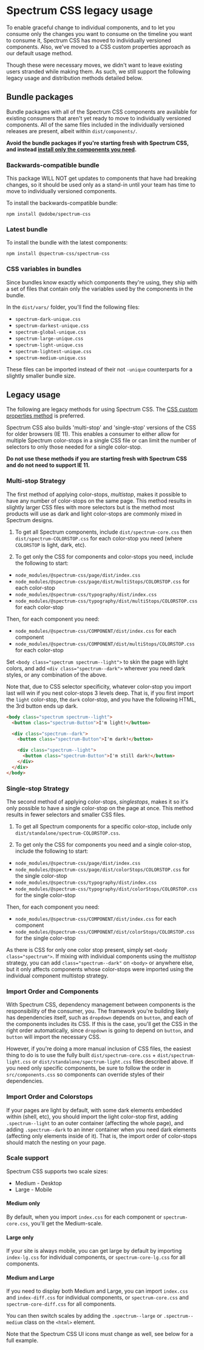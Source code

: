 # Spectrum CSS legacy usage

To enable graceful change to individual components, and to let you consume only the changes you want to consume on the timeline you want to consume it, Spectrum CSS has moved to individually versioned components. Also, we've moved to a CSS custom properties approach as our default usage method.

Though these were necessary moves, we didn't want to leave existing users stranded while making them. As such, we still support the following legacy usage and distribution methods detailed below.

## Bundle packages

Bundle packages with all of the Spectrum CSS components are available for existing consumers that aren't yet ready to move to individually versioned components. All of the same files included in the individually versioned releases are present, albeit within `dist/components/`.

**Avoid the bundle packages if you're starting fresh with Spectrum CSS, and instead [install only the components you need](README.md#using-spectrum-css).**

### Backwards-compatible bundle

This package WILL NOT get updates to components that have had breaking changes, so it should be used only as a stand-in until your team has time to move to individually versioned components.

To install the backwards-compatible bundle:

```
npm install @adobe/spectrum-css
```

### Latest bundle

To install the bundle with the latest components:

```
npm install @spectrum-css/spectrum-css
```

### CSS variables in bundles

Since bundles know exactly which components they're using, they ship with a set of files that contain only the variables used by the components in the bundle.

In the `dist/vars/` folder, you'll find the following files:

* `spectrum-dark-unique.css`
* `spectrum-darkest-unique.css`
* `spectrum-global-unique.css`
* `spectrum-large-unique.css`
* `spectrum-light-unique.css`
* `spectrum-lightest-unique.css`
* `spectrum-medium-unique.css`

These files can be imported instead of their not `-unique` counterparts for a slightly smaller bundle size.

## Legacy usage

The following are legacy methods for using Spectrum CSS. The [CSS custom properties method](README.md#using-spectrum-css) is preferred.

Spectrum CSS also builds 'multi-stop' and 'single-stop' versions of the CSS for older browsers (IE 11). This enables a consumer to either allow for multiple Spectrum color-stops in a single CSS file or can limit the number of selectors to only those needed for a single color-stop.

**Do not use these methods if you are starting fresh with Spectrum CSS and do not need to support IE 11.**

### Multi-stop Strategy

The first method of applying color-stops, *multistop*, makes it possible to have any number of color-stops on the same page. This method results in slightly larger CSS files with more selectors but is the method most products will use as dark and light color-stops are commonly mixed in Spectrum designs.

1. To get all Spectrum components, include `dist/spectrum-core.css` then `dist/spectrum-COLORSTOP.css` for each color-stop you need (where `COLORSTOP` is light, dark, etc).

2. To get only the CSS for components and color-stops you need, include the following to start:

* `node_modules/@spectrum-css/page/dist/index.css`
* `node_modules/@spectrum-css/page/dist/multiStops/COLORSTOP.css` for each color-stop
* `node_modules/@spectrum-css/typography/dist/index.css`
* `node_modules/@spectrum-css/typography/dist/multiStops/COLORSTOP.css` for each color-stop

Then, for each component you need:

* `node_modules/@spectrum-css/COMPONENT/dist/index.css` for each component
* `node_modules/@spectrum-css/COMPONENT/dist/multiStops/COLORSTOP.css` for each color-stop

Set `<body class="spectrum spectrum--light">` to skin the page with light colors, and add `<div class="spectrum--dark">` wherever you need dark styles, or any combination of the above.

Note that, due to CSS selector specificity, whatever color-stop you import last will win if you nest color-stops 3 levels deep. That is, if you first import the `light` color-stop, the `dark` color-stop, and you have the following HTML, the 3rd button ends up dark.

```html
<body class="spectrum spectrum--light">
  <button class="spectrum-Button">I'm light!</button>

  <div class="spectrum--dark">
    <button class="spectrum-Button">I'm dark!</button>

    <div class="spectrum--light">
      <button class="spectrum-Button">I'm still dark!</button>
    </div>
  </div>
</body>
```

### Single-stop Strategy

The second method of applying color-stops, *singlestops*, makes it so it's only possible to have a single color-stop on the page at once. This method results in fewer selectors and smaller CSS files.

1. To get all Spectrum components for a specific color-stop, include only `dist/standalone/spectrum-COLORSTOP.css`.

2. To get only the CSS for components you need and a single color-stop, include the following to start:

* `node_modules/@spectrum-css/page/dist/index.css`
* `node_modules/@spectrum-css/page/dist/colorStops/COLORSTOP.css` for the single color-stop
* `node_modules/@spectrum-css/typography/dist/index.css`
* `node_modules/@spectrum-css/typography/dist/colorStops/COLORSTOP.css` for the single color-stop

Then, for each component you need:

* `node_modules/@spectrum-css/COMPONENT/dist/index.css` for each component
* `node_modules/@spectrum-css/COMPONENT/dist/colorStops/COLORSTOP.css` for the single color-stop

As there is CSS for only one color stop present, simply set `<body class="spectrum">`. If mixing with individual components using the *multistop* strategy, you can add `class="spectrum--dark"` on `<body>` or anywhere else, but it only affects components whose color-stops were imported using the individual component multistop strategy.

### Import Order and Components

With Spectrum CSS, dependency management between components is the responsibility of the consumer, you. The framework you're building likely has dependencies itself, such as `dropdown` depends on `button`, and each of the components includes its CSS. If this is the case, you'll get the CSS in the right order automatically, since `dropdown` is going to depend on `button`, and `button` will import the necessary CSS.

However, if you're doing a more manual inclusion of CSS files, the easiest thing to do is to use the fully built `dist/spectrum-core.css` + `dist/spectrum-light.css` or `dist/standalone/spectrum-light.css` files described above. If you need only specific components, be sure to follow the order in `src/components.css` so components can override styles of their dependencies.

### Import Order and Colorstops

If your pages are light by default, with some dark elements embedded within (shell, etc), you should import the light color-stop first, adding `.spectrum--light` to an outer container (affecting the whole page), and adding `.spectrum--dark` to an inner container when you need dark elements (affecting only elements inside of it). That is, the import order of color-stops should match the nesting on your page.

### Scale support

Spectrum CSS supports two scale sizes:

* Medium - Desktop
* Large - Mobile

#### Medium only

By default, when you import `index.css` for each component or `spectrum-core.css`, you'll get the Medium-scale.

#### Large only

If your site is always mobile, you can get large by default by importing `index-lg.css` for individual components, or `spectrum-core-lg.css` for all components.

#### Medium and Large

If you need to display both Medium and Large, you can import `index.css` and `index-diff.css` for individual components, or `spectrum-core.css` and `spectrum-core-diff.css` for all components.

You can then switch scales by adding the `.spectrum--large`  or `.spectrum--medium` class on the `<html>` element.

Note that the Spectrum CSS UI icons must change as well, see below for a full example.
